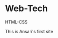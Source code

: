 # Web-Tech
HTML-CSS
<!doctype html>
<html>
<head> 
	<title> First Site </title>
</head>
<body> This is Ansari's first site 
</body>
</html>
